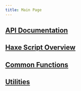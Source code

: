 ```yaml
---
title: Main Page
---
```

## [API Documentation](./classes/index.md)
## [Haxe Script Overview](./hscript/index.md)
## [Common Functions](./common/index.md)
## [Utilities](./utils/index.md)

